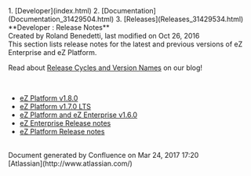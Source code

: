 <div id="page">
<div id="main" class="aui-page-panel">
<div id="main-header">
<div id="breadcrumb-section">
1.  [Developer](index.html)
2.  [Documentation](Documentation_31429504.html)
3.  [Releases](Releases_31429534.html)

</div>
**Developer : Release Notes**

</div>
<div id="content" class="view">
<div class="page-metadata">
Created by Roland Benedetti, last modified on Oct 26, 2016

</div>
<div id="main-content" class="wiki-content group">
<div class="contentLayout2">
<div class="columnLayout two-right-sidebar"
data-layout="two-right-sidebar">
<div class="cell normal" data-type="normal">
<div class="innerCell">
This section lists release notes for the latest and previous versions of
eZ Enterprise and eZ Platform.

Read about [Release Cycles and Version
Names](http://ez.no/Blog/eZ-Systems-Release-Cycles-and-Version-Names-Simplified)
on our blog!

 

-   [eZ Platform v1.8.0](eZ-Platform-v1.8.0_33555269.html)
-   [eZ Platform v1.7.0 LTS](eZ-Platform-v1.7.0-LTS_32868941.html)
-   [eZ Platform and eZ Enterprise
    v1.6.0](eZ-Platform-and-eZ-Enterprise-v1.6.0_32867909.html)
-   [eZ Enterprise Release
    notes](eZ-Enterprise-Release-notes_31430108.html)
-   [eZ Platform Release notes](eZ-Platform-Release-notes_31429935.html)

</div>
</div>
<div class="cell aside" data-type="aside">
<div class="innerCell">
 

</div>
</div>
</div>
</div>
</div>
</div>
</div>
<div id="footer" role="contentinfo">
<div class="section footer-body">
Document generated by Confluence on Mar 24, 2017 17:20

<div id="footer-logo">
[Atlassian](http://www.atlassian.com/)

</div>
</div>
</div>
</div>

